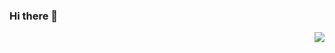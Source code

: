 ### Hi there 👋
<!-- [![love1angel's github stats](https://github-readme-stats.vercel.app/api?username=love1angel)](https://github.com/love1angel/github-readme-stats) -->
<img align="right" src="https://visitor-badge.glitch.me/badge?page_id=love1angel">

<!--
**love1angel/love1angel** is a ✨ _special_ ✨ repository because its `README.md` (this file) appears on your GitHub profile.

Here are some ideas to get you started:

- 🔭 I’m currently working on ...
- 🌱 I’m currently learning ...
- 👯 I’m looking to collaborate on ...
- 🤔 I’m looking for help with ...
- 💬 Ask me about ...
- 📫 How to reach me: ...
- 😄 Pronouns: ...
- ⚡ Fun fact: ...
-->
